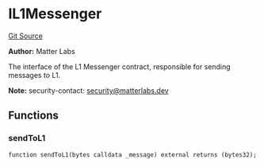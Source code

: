 # IL1Messenger
[Git Source](https://github.com/matter-labs/zksync-contracts/blob/a1506a91fd7e3b73aa6fe10caf12e32f39e26211/contracts/l1-contracts/common/interfaces/IL1Messenger.sol)

**Author:**
Matter Labs

The interface of the L1 Messenger contract, responsible for sending messages to L1.

**Note:**
security-contact: security@matterlabs.dev


## Functions
### sendToL1


```solidity
function sendToL1(bytes calldata _message) external returns (bytes32);
```

